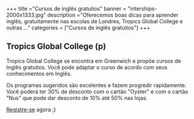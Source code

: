 +++
title ="Cursos de inglês gratuitos"
banner = "interships-2000x1333.jpg"
description ="Oferecemos boas dicas para aprender inglês, gratuitamente nas escolas de Londres, Tropics Global College e outras ..."
categories = ["Cursos de inglês gratuitos"]
+++


## Tropics Global College (p)

Tropics Global College se encontra em Greenwich e propõe cursos de Inglês gratuitos.
Você pode adaptar o curso de acordo com seus conhecimentos em Inglês.

Os programas sugeridos são excelentes e fazem progredir rapidamente.
Você poderá ter 30% de desconto com o cartão "Oyster" e com o cartão "Nus" que
pode dar desconto de 10% até 50% nas lojas.

[Registre-se](https://nutspubcrawl.com/blog/transport-in-london/ "oyster card") agora ;)
